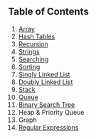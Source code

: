 ## Table of Contents

1. [Array](src/01-arrays/array.md)
2. [Hash Tables](src/02-hash-tables/hash-tables.md)
3. [Recursion](src/03-recursion/recursion.md)
4. [Strings](src/04-strings/strings.md)
5. [Searching](src/05-searching/search.md)
6. [Sorting](src/06-sorting/sorting.md)
7. [Singly Linked List](src/07-singly-linked-list/singly-linked-list.md)
8. [Doubly Linked List](src/08-doubly-linked-list/doubly-linked-list.md)
9. [Stack](src/09-stack/stack.md)
10. [Queue](src/10-queue/queue.md)
11. [Binary Search Tree](src/11-binary-search-tree/tree.md)
12. Heap & Priority Queue
13. Graph
14. [Regular Expressions](src/14-reg-exp/regular-expressions.md)
